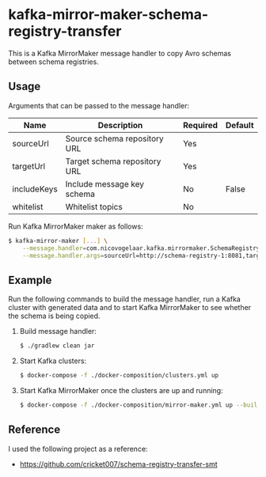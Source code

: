 # kafka-mirror-maker-schema-registry-transfer

This is a Kafka MirrorMaker message handler to copy Avro schemas between schema registries. 

## Usage

Arguments that can be passed to the message handler:

| Name        | Description                  | Required | Default |
| ----------- | ---------------------------- | -------- | ------- |
| sourceUrl   | Source schema repository URL | Yes      |         |
| targetUrl   | Target schema repository URL | Yes      |         |
| includeKeys | Include message key schema   | No       | False   |
| whitelist   | Whitelist topics             | No       |         |

Run Kafka MirrorMaker maker as follows:

```bash
$ kafka-mirror-maker [...] \
    --message.handler=com.nicovogelaar.kafka.mirrormaker.SchemaRegistryTransfer \
    --message.handler.args=sourceUrl=http://schema-registry-1:8081,targetUrl=http://schema-registry-2:8081
```

## Example

Run the following commands to build the message handler, run a Kafka cluster with generated data and to start Kafka MirrorMaker to see whether the schema is being copied.

1. Build message handler:
    ```bash
    $ ./gradlew clean jar
    ```
2. Start Kafka clusters:
    ```bash
    $ docker-compose -f ./docker-composition/clusters.yml up
    ```
3. Start Kafka MirrorMaker once the clusters are up and running:
    ```bash
    $ docker-compose -f ./docker-composition/mirror-maker.yml up --build --force-recreate
    ```

## Reference

I used the following project as a reference:

* https://github.com/cricket007/schema-registry-transfer-smt 
